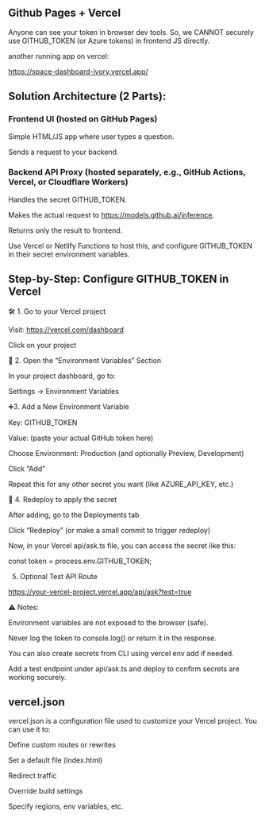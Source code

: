## Github Pages + Vercel
Anyone can see your token in browser dev tools. So, we CANNOT securely use GITHUB_TOKEN (or Azure tokens) in frontend JS directly.

another running app on vercel:

https://space-dashboard-ivory.vercel.app/

## Solution Architecture (2 Parts):
### Frontend UI (hosted on GitHub Pages)
Simple HTML/JS app where user types a question.

Sends a request to your backend.

###  Backend API Proxy (hosted separately, e.g., GitHub Actions, Vercel, or Cloudflare Workers)
Handles the secret GITHUB_TOKEN.

Makes the actual request to https://models.github.ai/inference.

Returns only the result to frontend.

Use Vercel or Netlify Functions to host this, and configure GITHUB_TOKEN in their secret environment variables.

## Step-by-Step: Configure GITHUB_TOKEN in Vercel
🛠️ 1. Go to your Vercel project

Visit: https://vercel.com/dashboard

Click on your project

🔐 2. Open the “Environment Variables” Section
 
In your project dashboard, go to:

Settings → Environment Variables

➕3. Add a New Environment Variable
 
Key: GITHUB_TOKEN

Value: (paste your actual GitHub token here)

Choose Environment: Production (and optionally Preview, Development)

Click “Add”

Repeat this for any other secret you want (like AZURE_API_KEY, etc.)

💾 4. Redeploy to apply the secret

After adding, go to the Deployments tab

Click “Redeploy” (or make a small commit to trigger redeploy)

Now, in your Vercel api/ask.ts file, you can access the secret like this:

const token = process.env.GITHUB_TOKEN;

5. Optional Test API Route

https://your-vercel-project.vercel.app/api/ask?test=true


⚠️ Notes:

Environment variables are not exposed to the browser (safe).

Never log the token to console.log() or return it in the response.

You can also create secrets from CLI using vercel env add if needed.

Add a test endpoint under api/ask.ts and deploy to confirm secrets are working securely.

## vercel.json

vercel.json is a configuration file used to customize your Vercel project. You can use it to:

Define custom routes or rewrites

Set a default file (index.html)

Redirect traffic

Override build settings

Specify regions, env variables, etc.